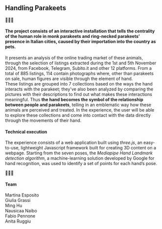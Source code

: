## Handling Parakeets

🦜🦜🦜</br>

#### The project consists of an interactive installation that tells the centrality of the human role in monk parakeets and ring-necked parakeets’ presence in Italian cities, caused by their importation into the country as pets.

It presents an analysis of the online trading market of these animals, through the selection of listings extracted during the 1st and 5th November 2024, from Facebook, Telegram, Subito.it and other 12 platforms.
From a total of 885 listings, 114 contain photographs where, other than parakeets on sale, human figures are visible through the element of hand.</br>
These listings are grouped into 7 collections based on the ways the hand interacts with the parakeet; they've also been analyzed by comparing the pictures with their descriptions to find out what makes these interactions meaningful. Thus **the hand becomes the symbol of the relationship between people and parakeets**, telling in an emblematic way how these animals are perceived and treated. In the experience, the user will be able to explore these collections and come into contact with the data directly through the movements of their hand.

#### Technical execution

The experience consists of a web application built using _three.js_, an easy-to-use, lightweight Javascript framework built for creating 3D content on a webpage.
Starting from the seven poses, the _Mediapipe Hand Landmark detection algorithm_, a machine-learning solution developed by Google for hand recognition, was used to identify a set of points for each hand’s pose.

🦜🦜🦜</br>

#### Team

Martina Esposito</br>
Giulia Grassi</br>
Ming Hu</br>
Nausicaa Naibo</br>
Fabio Pennone</br>
Anita Ruggiu</br>
